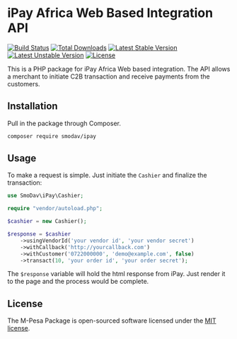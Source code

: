 # iPay Africa Web Based Integration API
[![Build Status](https://travis-ci.org/SmoDav/ipay.svg?branch=master)](https://travis-ci.org/SmoDav/ipay)
[![Total Downloads](https://poser.pugx.org/smodav/ipay/d/total.svg)](https://packagist.org/packages/smodav/ipay)
[![Latest Stable Version](https://poser.pugx.org/smodav/ipay/v/stable.svg)](https://packagist.org/packages/smodav/ipay)
[![Latest Unstable Version](https://poser.pugx.org/smodav/ipay/v/unstable.svg)](https://packagist.org/packages/smodav/ipay)
[![License](https://poser.pugx.org/smodav/ipay/license.svg)](https://packagist.org/packages/smodav/ipay)

This is a PHP package for iPay Africa Web based integration. The API allows a merchant to initiate C2B transaction and
receive payments from the customers.

## Installation

Pull in the package through Composer.
```bash
composer require smodav/ipay
```

## Usage
To make a request is simple. Just initiate the `Cashier` and finalize the transaction:
```php
use SmoDav\iPay\Cashier;

require "vendor/autoload.php";

$cashier = new Cashier();

$response = $cashier
    ->usingVendorId('your vendor id', 'your vendor secret')
    ->withCallback('http://yourcallback.com')
    ->withCustomer('0722000000', 'demo@example.com', false)
    ->transact(10, 'your order id', 'your order secret');
```
The `$response` variable will hold the html response from iPay. Just render it to the page and
the process would be complete.

## License

The M-Pesa Package is open-sourced software licensed under the [MIT license](http://opensource.org/licenses/MIT).
